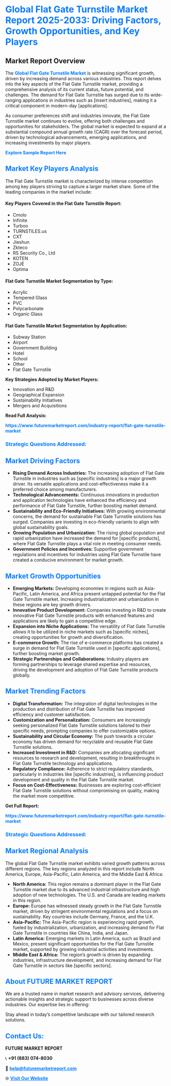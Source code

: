 <h1 style="color: #007BFF;">Global Flat Gate Turnstile Market Report 2025-2033: Driving Factors, Growth Opportunities, and Key Players</h1>

<section id="overview">
<h2>Market Report Overview</h2>
<p>The <a href="https://www.futuremarketreport.com/industry-report/flat-gate-turnstile-market" style="color: #007BFF; text-decoration: none;"><strong>Global Flat Gate Turnstile Market</strong></a> is witnessing significant growth, driven by increasing demand across various industries. This report delves into the key aspects of the Flat Gate Turnstile market, providing a comprehensive analysis of its current status, future potential, and challenges. The demand for Flat Gate Turnstile has surged due to its wide-ranging applications in industries such as [insert industries], making it a critical component in modern-day [applications].</p>
<p>As consumer preferences shift and industries innovate, the Flat Gate Turnstile market continues to evolve, offering both challenges and opportunities for stakeholders. The global market is expected to expand at a substantial compound annual growth rate (CAGR) over the forecast period, driven by technological advancements, emerging applications, and increasing investments by major players.</p>
</section>

<section id="overview">
<p><a href="https://www.futuremarketreport.com/request-sample/reportId=113257" style="color: #007BFF; text-decoration: none;"><strong>Explore Sample Report Here</strong></a></p>
</section>

<section id="key-players">
<h2 style="color: #007BFF;">Market Key Players Analysis</h2>
<p>The Flat Gate Turnstile market is characterized by intense competition among key players striving to capture a larger market share. Some of the leading companies in the market include:</p>
<h4>Key Players Covered in the Flat Gate Turnstile Report:</h4>
<ul><li>Cmolo</li><li>Infinite</li><li>Turboo</li><li>TURNSTILES.us</li><li>CXT</li><li>Jieshun</li><li>Zkteco</li><li>RS Security Co., Ltd</li><li>KOTEN</li><li>ZOJE</li><li>Optima</li></ul>
<h4>Flat Gate Turnstile Market Segmentation by Type:</h4>
<ul><li>Acrylic</li><li>Tempered Glass</li><li>PVC</li><li>Polycarbonate</li><li>Organic Glass</li></ul>

<h4>Flat Gate Turnstile Market Segmentation by Application:</h4>
<ul><li>Subway Station</li><li>Airport</li><li>Government Building</li><li>Hotel</li><li>School</li><li>Other</li><li>Flat Gate Turnstile</li></ul>
<p><strong>Key Strategies Adopted by Market Players:</strong></p>
<ul>
<li>Innovation and R&D</li>
<li>Geographical Expansion</li>
<li>Sustainability Initiatives</li>
<li>Mergers and Acquisitions</li>
</ul>
</section>

<section>
<p><strong>Read Full Analysis: </strong></p><a href="https://www.futuremarketreport.com/industry-report/flat-gate-turnstile-market" style="color: #007BFF; text-decoration: none;"><strong>https://www.futuremarketreport.com/industry-report/flat-gate-turnstile-market</strong></a>
<h3 style="color: #007BFF;">Strategic Questions Addressed:</h3>
</section>

<section id="driving-factors">
<h2 style="color: #007BFF;">Market Driving Factors</h2>
<ul>
<li><strong>Rising Demand Across Industries:</strong> The increasing adoption of Flat Gate Turnstile in industries such as [specific industries] is a major growth driver. Its versatile applications and cost-effectiveness make it a preferred choice among manufacturers.</li>
<li><strong>Technological Advancements:</strong> Continuous innovations in production and application technologies have enhanced the efficiency and performance of Flat Gate Turnstile, further boosting market demand.</li>
<li><strong>Sustainability and Eco-Friendly Initiatives:</strong> With growing environmental concerns, the demand for sustainable Flat Gate Turnstile solutions has surged. Companies are investing in eco-friendly variants to align with global sustainability goals.</li>
<li><strong>Growing Population and Urbanization:</strong> The rising global population and rapid urbanization have increased the demand for [specific products], where Flat Gate Turnstile plays a vital role in meeting consumer needs.</li>
<li><strong>Government Policies and Incentives:</strong> Supportive government regulations and incentives for industries using Flat Gate Turnstile have created a conducive environment for market growth.</li>
</ul>
</section>

<section id="growth-opportunities">
<h2 style="color: #007BFF;">Market Growth Opportunities</h2>
<ul>
<li><strong>Emerging Markets:</strong> Developing economies in regions such as Asia-Pacific, Latin America, and Africa present untapped potential for the Flat Gate Turnstile market. Increasing industrialization and urbanization in these regions are key growth drivers.</li>
<li><strong>Innovative Product Development:</strong> Companies investing in R&D to create innovative Flat Gate Turnstile products with enhanced features and applications are likely to gain a competitive edge.</li>
<li><strong>Expansion into Niche Applications:</strong> The versatility of Flat Gate Turnstile allows it to be utilized in niche markets such as [specific niches], creating opportunities for growth and diversification.</li>
<li><strong>E-commerce Growth:</strong> The rise of e-commerce platforms has created a surge in demand for Flat Gate Turnstile used in [specific applications], further boosting market growth.</li>
<li><strong>Strategic Partnerships and Collaborations:</strong> Industry players are forming partnerships to leverage shared expertise and resources, driving the development and adoption of Flat Gate Turnstile products globally.</li>
</ul>
</section>

<section id="trending-factors">
<h2 style="color: #007BFF;">Market Trending Factors</h2>
<ul>
<li><strong>Digital Transformation:</strong> The integration of digital technologies in the production and distribution of Flat Gate Turnstile has improved efficiency and customer satisfaction.</li>
<li><strong>Customization and Personalization:</strong> Consumers are increasingly seeking personalized Flat Gate Turnstile solutions tailored to their specific needs, prompting companies to offer customizable options.</li>
<li><strong>Sustainability and Circular Economy:</strong> The push towards a circular economy has driven demand for recyclable and reusable Flat Gate Turnstile solutions.</li>
<li><strong>Increased Investment in R&D:</strong> Companies are allocating significant resources to research and development, resulting in breakthroughs in Flat Gate Turnstile technology and applications.</li>
<li><strong>Regulatory Compliance:</strong> Adherence to strict regulatory standards, particularly in industries like [specific industries], is influencing product development and quality in the Flat Gate Turnstile market.</li>
<li><strong>Focus on Cost-Effectiveness:</strong> Businesses are exploring cost-efficient Flat Gate Turnstile solutions without compromising on quality, making the market more competitive.</li>
</ul>
</section>

<section>
<p><strong>Get Full Report: </strong></p><a href="https://www.futuremarketreport.com/industry-report/flat-gate-turnstile-market" style="color: #007BFF; text-decoration: none;"><strong>https://www.futuremarketreport.com/industry-report/flat-gate-turnstile-market</strong></a>
<h3 style="color: #007BFF;">Strategic Questions Addressed:</h3>
</section>


<section id="regional-analysis">
<h2 style="color: #007BFF;">Market Regional Analysis</h2>
<p>The global Flat Gate Turnstile market exhibits varied growth patterns across different regions. The key regions analyzed in this report include North America, Europe, Asia-Pacific, Latin America, and the Middle East & Africa:</p>
<ul>
<li><strong>North America:</strong> This region remains a dominant player in the Flat Gate Turnstile market due to its advanced industrial infrastructure and high adoption of new technologies. The U.S. and Canada are leading markets in this region.</li>
<li><strong>Europe:</strong> Europe has witnessed steady growth in the Flat Gate Turnstile market, driven by stringent environmental regulations and a focus on sustainability. Key countries include Germany, France, and the U.K.</li>
<li><strong>Asia-Pacific:</strong> The Asia-Pacific region is experiencing rapid growth, fueled by industrialization, urbanization, and increasing demand for Flat Gate Turnstile in countries like China, India, and Japan.</li>
<li><strong>Latin America:</strong> Emerging markets in Latin America, such as Brazil and Mexico, present significant opportunities for the Flat Gate Turnstile market, supported by growing industrial activities and investments.</li>
<li><strong>Middle East & Africa:</strong> The region’s growth is driven by expanding industries, infrastructure development, and increasing demand for Flat Gate Turnstile in sectors like [specific sectors].</li>
</ul>
</section>

<footer>
<h2 style="color: #007BFF;">About FUTURE MARKET REPORT</h2>
<p>We are a trusted name in market research and advisory services, delivering actionable insights and strategic support to businesses across diverse industries. Our expertise lies in offering:</p>

<p>Stay ahead in today’s competitive landscape with our tailored research solutions.</p>

<h2 style="color: #007BFF;">Contact Us:</h2>
<p><strong>FUTURE MARKET REPORT</strong></p>
<p>📞 <strong>+91 (883) 074-8030</strong></p>
<p>📧 <strong><a href="mailto:help@futuremarketreport.com" style="color: #007BFF;">help@futuremarketreport.com</a></strong></p>
<p>🌐 <strong><a href="https://www.futuremarketreport.com/" style="color: #007BFF;">Visit Our Website</a></strong></p>
</footer>